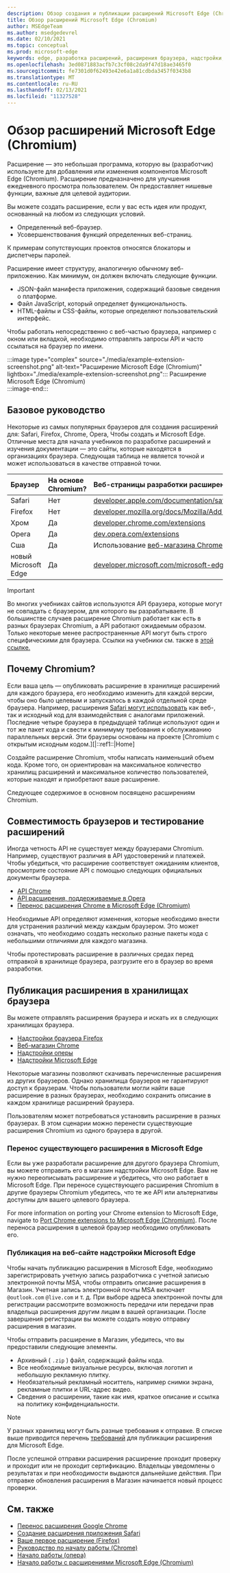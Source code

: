 ```yaml
---
description: Обзор создания и публикации расширений Microsoft Edge (Chromium).
title: Обзор расширений Microsoft Edge (Chromium)
author: MSEdgeTeam
ms.author: msedgedevrel
ms.date: 02/10/2021
ms.topic: conceptual
ms.prod: microsoft-edge
keywords: edge, разработка расширений, расширения браузера, надстройки, Центр партнеров, разработчик, расширения chromium
ms.openlocfilehash: 3ed0871883acfb7c3cf08c2da9f47d18ae3465f0
ms.sourcegitcommit: fe7301d0f62493e42e6a1a81cdbda3457f0343b8
ms.translationtype: MT
ms.contentlocale: ru-RU
ms.lasthandoff: 02/13/2021
ms.locfileid: "11327528"
---
```

# Обзор расширений Microsoft Edge (Chromium)  

Расширение — это небольшая программа, которую вы \(разработчик\) используете для добавления или изменения компонентов Microsoft Edge \(Chromium\).  Расширение предназначено для улучшения ежедневного просмотра пользователем.  Он предоставляет нишевые функции, важные для целевой аудитории.  

Вы можете создать расширение, если у вас есть идея или продукт, основанный на любом из следующих условий.  

*   Определенный веб-браузер.  
*   Усовершенствования функций определенных веб-страниц.  
    
К примерам сопутствующих проектов относятся блокаторы и диспетчеры паролей.  

Расширение имеет структуру, аналогичную обычному веб-приложению.  Как минимум, он должен включать следующие функции.

*   JSON-файл манифеста приложения, содержащий базовые сведения о платформе.  
*   Файл JavaScript, который определяет функциональность.  
*   HTML-файлы и CSS-файлы, которые определяют пользовательский интерфейс.  

Чтобы работать непосредственно с веб-частью браузера, например с окном или вкладкой, необходимо отправлять запросы API и часто ссылаться на браузер по имени.  

:::image type="complex" source="./media/example-extension-screenshot.png" alt-text="Расширение Microsoft Edge (Chromium)" lightbox="./media/example-extension-screenshot.png":::
  Расширение Microsoft Edge \(Chromium\)  
:::image-end:::  

## Базовое руководство  

Некоторые из самых популярных браузеров для создания расширений для: Safari, Firefox, Chrome, Opera, Чтобы создать и Microsoft Edge.  Отличные места для начала учебников по разработке расширений и изучения документации — это сайты, которые находятся в организациях браузера.  Следующая таблица не является точной и может использоваться в качестве отправной точки.  

| Браузер | На основе Chromium? | Веб-страницы разработки расширений |  
|:--- |:--- |:--- |  
| Safari | Нет | [developer.apple.com/documentation/safariservices/safari_app_extensions][AppleDeveloperSafariservicesAppExtensions] |  
| Firefox | Нет | [developer.mozilla.org/docs/Mozilla/Add-ons/WebExtensions][MDNWebextensions] |  
| Хром | Да | [developer.chrome.com/extensions][ChromeDeveloperExtensions] |  
| Opera | Да | [dev.opera.com/extensions][OperaDevExtensions] |  
| Сша | Да | Использование [веб-магазина Chrome][GoogleChromeWebstoreCategoryExtensions] |  
| новый Microsoft Edge | Да | [developer.microsoft.com/microsoft-edge/extensions][MicrosoftDeveloperEdgeExtensions] |  

> [!IMPORTANT]
> Во многих учебниках сайтов используются API браузера, которые могут не совпадать с браузером, для которого вы разрабатываете.  В большинстве случаев расширение Chromium работает как есть в разных браузерах Chromium, а API работают ожидаемым образом.  Только некоторые менее распространенные API могут быть строго специфическими для браузера.  Ссылки на учебники см. также в [этой ссылке.](#see-also)  

## Почему Chromium?  

Если ваша цель — опубликовать расширение в хранилище расширений для каждого браузера, его необходимо изменить для каждой версии, чтобы оно было целевым и запускалось в каждой отдельной среде браузера.  Например, расширения [Safari могут использовать][AppleDeveloperSafariservicesAppExtensions] как веб-, так и исходный код для взаимодействия с аналогами приложений.  Последние четыре браузера в предыдущей таблице используют один и тот же пакет кода и свести к минимуму требования к обслуживанию параллельных версий.  Эти браузеры основаны на проекте [Chromium с открытым исходным кодом.][|::ref1::|Home]  

Создайте расширение Chromium, чтобы написать наименьший объем кода.  Кроме того, он ориентирован на максимальное количество хранилищ расширений и максимальное количество пользователей, которые находят и приобретают ваше расширение.  

Следующее содержимое в основном посвящено расширениям Chromium.  

## Совместимость браузеров и тестирование расширений  

Иногда четность API не существует между браузерами Chromium.  Например, существуют различия в API удостоверений и платежей.  Чтобы убедиться, что расширение соответствует ожиданиям клиентов, просмотрите состояние API с помощью следующих официальных документы браузера.  

*   [API Chrome][ChromeDeveloperExtensionsApiIndex]  
*   [API расширения, поддерживаемые в Opera][OperaDevExtensionsApis]  
*   [Перенос расширения Chrome в Microsoft Edge (Chromium)][ExtensionsChromiumDeveloperGuidePortChrome]  
    
Необходимые API определяют изменения, которые необходимо внести для устранения различий между каждым браузером.  Это может означать, что необходимо создать несколько разные пакеты кода с небольшими отличиями для каждого магазина.  

Чтобы протестировать расширение в различных средах перед отправкой в хранилище браузера, разгрузите его в браузер во время разработки.  

## Публикация расширения в хранилищах браузера  

Вы можете отправлять расширения браузера и искать их в следующих хранилищах браузера.  

*   [Надстройки браузера Firefox][MozillaAddonsFirefoxExtensions]  
*   [Веб-магазин Chrome][GoogleChromeWebstoreCategoryExtensions]  
*   [Надстройки оперы][OperaAddonsExtensions]  
*   [Надстройки Microsoft Edge][MicrosoftEdgeAddonsCategoryExtensions]  

Некоторые магазины позволяют скачивать перечисленные расширения из других браузеров.  Однако хранилища браузеров не гарантируют доступ к браузерам.  Чтобы пользователи могли найти ваше расширение в разных браузерах, необходимо сохранить описание в каждом хранилище расширений браузера.  

Пользователям может потребоваться установить расширение в разных браузерах. В этом сценарии можно перенести существующие расширения Chromium из одного браузера в другой.  

### Перенос существующего расширения в Microsoft Edge  

Если вы уже разработали расширение для другого браузера Chromium, вы можете отправить его в магазин надстройки Microsoft Edge. Вам не нужно переописывать расширение и убедитесь, что оно работает в Microsoft Edge.  При переносе существующего расширения Chromium в другие браузеры Chromium убедитесь, что те же API или альтернативы доступны для вашего целевого браузера.  

For more information on porting your Chrome extension to Microsoft Edge, navigate to [Port Chrome extensions to Microsoft Edge (Chromium)][ExtensionsChromiumDeveloperGuidePortChrome]. После переноса расширения в целевой браузер необходимо опубликовать его.  

### Публикация на веб-сайте надстройки Microsoft Edge  

Чтобы начать публикацию расширения в Microsoft [][MicrosoftDeveloperRegistration] Edge, необходимо зарегистрировать учетную запись разработчика с учетной записью электронной почты MSA, чтобы отправить описание расширения в Магазин.  Учетная запись электронной почты MSA включает `@outlook.com` `@live.com` и т. д.  При выборе адреса электронной почты для регистрации рассмотрите возможность передачи или передачи прав владельца расширения другим лицам в вашей организации.  После завершения регистрации вы можете создать новую отправку расширения в магазин.  

Чтобы отправить расширение в Магазин, убедитесь, что вы предоставили следующие элементы.  

*   Архивный \( `.zip` \) файл, содержащий файлы кода.  
*   Все необходимые визуальные ресурсы, включая логотип и небольшую рекламную плитку.  
*   Необязательный рекламный носиттель, например снимки экрана, рекламные плитки и URL-адрес видео.  
*   Сведения о расширении, такие как имя, краткое описание и ссылка на политику конфиденциальности.  

> [!NOTE]
> У разных хранилищ могут быть разные требования к отправке.  В списке выше приводится перечень [требований][ExtensionsChromiumPublish] для публикации расширения для Microsoft Edge.  

После успешной отправки расширения расширение проходит проверку и проходит или не проходит сертификацию.  Владельцы уведомлены о результатах и при необходимости выдаются дальнейшие действия.  При отправке обновления расширения в Магазин начинается новый процесс проверки.  

## См. также  

*   [Перенос расширения Google Chrome][ExtensionworkshopPorting]  
*   [Создание расширения приложения Safari][AppleDeveloperSafariservicesAppExtensionsBuilding]  
*   [Ваше первое расширение (Firefox)][MDNWebextensionsYourFirst]  
*   [Руководство по началу работы (Chrome)][ChromeDeveloperExtensionsGetstarted]  
*   [Начало работы (опера)][OperaDevExtensionsGettingStarted]  
*   [Начало работы с расширениями Microsoft Edge (Chromium)][ExtensionsChromiumGettingStartedIndex]  

<!-- links -->  

[ExtensionsChromiumDeveloperGuidePortChrome]: ./developer-guide/port-chrome-extension.md "Перенос расширения Chrome в Microsoft Edge (Chromium) | Документы Майкрософт"  
[ExtensionsChromiumGettingStartedIndex]: ./getting-started/index.md "Начало работы с расширениями Microsoft Edge (Chromium) | Документы Майкрософт"  
[ExtensionsChromiumPublish]: ./publish/publish-extension.md "Публикация расширения | Документы Майкрософт"  

[MicrosoftDeveloperEdgeExtensions]: https://developer.microsoft.com/microsoft-edge/extensions "Разработка расширений для Microsoft Edge | Разработчик (Майкрософт)"  
[MicrosoftDeveloperRegistration]: https://developer.microsoft.com/registration "Центр партнеров | Разработчик (Майкрософт)"  

[MicrosoftEdgeAddonsCategoryExtensions]: https://microsoftedge.microsoft.com/addons/category/Edge-Extensions "Расширения для Microsoft Edge | Microsoft Edge"  

[AppleDeveloperSafariservicesAppExtensions]: https://developer.apple.com/documentation/safariservices/safari_app_extensions "Safari App Extensions | Разработчик Apple"  
[AppleDeveloperSafariservicesAppExtensionsBuilding]: https://developer.apple.com/documentation/safariservices/safari_app_extensions/building_a_safari_app_extension "Создание расширения приложения Safari | Разработчик Apple"  

[ChromeDeveloperExtensions]: https://developer.chrome.com/extensions "Что такое расширения? | Разработчик Chrome"  
[ChromeDeveloperExtensionsApiIndex]: https://developer.chrome.com/extensions/api_index "API Chrome | Разработчик Chrome"  
[ChromeDeveloperExtensionsGetstarted]: https://developer.chrome.com/extensions/getstarted "Руководство по началу работы | Разработчик Chrome"  

[ChromiumHome]: https://www.chromium.org/Home "Chromium"  

[ExtensionworkshopPorting]: https://extensionworkshop.com/documentation/develop/porting-a-google-chrome-extension "Перенос расширения Google Chrome | Семинар по расширению"  

[GoogleChromeWebstoreCategoryExtensions]: https://chrome.google.com/webstore/category/extensions "Расширения | Веб-магазин Chrome"  

[MDNWebextensions]: https://developer.mozilla.org/docs/Mozilla/Add-ons/WebExtensions "Расширения браузера | MDN"  
[MDNWebextensionsYourFirst]: https://developer.mozilla.org/docs/Mozilla/Add-ons/WebExtensions/Your_first_WebExtension "Ваше первое расширение | MDN"  

[MozillaAddonsFirefoxExtensions]: https://addons.mozilla.org/firefox/extensions "Расширения | Надстройки для Firefox"  

[OperaAddonsExtensions]: https://addons.opera.com/extensions "Расширения | Надстройки Opera"  

[OperaDevExtensions]: https://dev.opera.com/extensions "Документация по расширениям | Dev. Opera"  
[OperaDevExtensionsApis]: https://dev.opera.com/extensions/apis "API расширения, поддерживаемые в Opera | Dev. Opera"  
[OperaDevExtensionsGettingStarted]: https://dev.opera.com/extensions/getting-started "Начало работы | Dev. Opera"  
